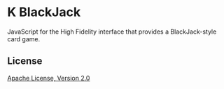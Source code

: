 # K BlackJack
JavaScript for the High Fidelity interface that provides a BlackJack-style card game.

## License
[Apache License, Version 2.0](https://www.apache.org/licenses/LICENSE-2.0/)
